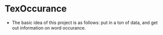 # TexOccurance

- The basic idea of this project is as follows: put in a ton of data, and get out information on word occurance.
